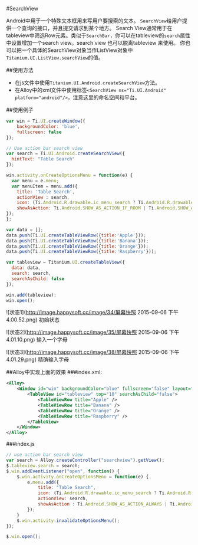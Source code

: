 #SearchView

Android中用于一个特殊文本框用来写用户要搜索的文本。
`SearchView`给用户提供一个查询的接口，并且提交请求到某个地方。
Search View通常用于在tableview中筛选Row元素。类似于`SearchBar`，你可以在tableview的`search`属性中设置增加一个search view。search view 也可以脱离tableview 来使用。
你也可以把一个具体的SearchView对象当作ListView对象中`Titanium.UI.ListView.searchView`的值。

##使用方法
+ 在js文件中使用`Titanium.UI.Android.createSearchView`方法。
+ 在Alloy中的xml文件中使用标签`<SearchView ns="Ti.UI.Android" platform="android"/>`，注意这里的命名空间和平台。

##使用例子
```javascript
var win = Ti.UI.createWindow({
    backgroundColor: 'blue',
    fullscreen: false
});

// Use action bar search view
var search = Ti.UI.Android.createSearchView({
  hintText: "Table Search"
});

win.activity.onCreateOptionsMenu = function(e) {
  var menu = e.menu;
  var menuItem = menu.add({
    title: 'Table Search',
    actionView : search,
    icon: (Ti.Android.R.drawable.ic_menu_search ? Ti.Android.R.drawable.ic_menu_search : "my_search.png"),
    showAsAction: Ti.Android.SHOW_AS_ACTION_IF_ROOM | Ti.Android.SHOW_AS_ACTION_COLLAPSE_ACTION_VIEW
});
};

var data = [];
data.push(Ti.UI.createTableViewRow({title:'Apple'}));
data.push(Ti.UI.createTableViewRow({title:'Banana'}));
data.push(Ti.UI.createTableViewRow({title:'Orange'}));
data.push(Ti.UI.createTableViewRow({title:'Raspberry'}));

var tableview = Titanium.UI.createTableView({
  data: data,
  search: search,
  searchAsChild: false
});

win.add(tableview);
win.open();
```

![状态1](http://image.happysoft.cc/image/34/屏幕快照 2015-09-06 下午4.00.52.png)
初始状态

![状态2](http://image.happysoft.cc/image/35/屏幕快照 2015-09-06 下午4.01.10.png)
输入一个字母

![状态3](http://image.happysoft.cc/image/38/屏幕快照 2015-09-06 下午4.01.29.png)
精确输入字母

##Alloy中实现上面的效果
###index.xml:
```xml
<Alloy>
    <Window id="win" backgroundColor="blue" fullscreen="false" layout="vertical">
        <TableView id="tableview" top="10" searchAsChild="false">
            <TableViewRow title="Apple" />
            <TableViewRow title="Banana" />
            <TableViewRow title="Orange" />
            <TableViewRow title="Raspberry" />
        </TableView>
    </Window>
</Alloy>
```

###index.js
```javascript
// use action bar search view
var search = Alloy.createController("searchview").getView();
$.tableview.search = search;
$.win.addEventListener("open", function() {
    $.win.activity.onCreateOptionsMenu = function(e) {
        e.menu.add({
            title: "Table Search",
            icon: (Ti.Android.R.drawable.ic_menu_search ? Ti.Android.R.drawable.ic_menu_search : "my_search.png"),
            actionView: search,
            showAsAction : Ti.Android.SHOW_AS_ACTION_ALWAYS | Ti.Android.SHOW_AS_ACTION_COLLAPSE_ACTION_VIEW
        });
    }
    $.win.activity.invalidateOptionsMenu();
});

$.win.open();
```
